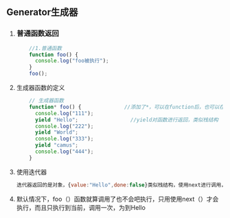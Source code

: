 ## Generator生成器

1. ### 普通函数返回

   ```js
       //1.普通函数
       function foo() {
         console.log("foo被执行");
       }
       foo();
   ```

2. 生成器函数的定义

   ```js
       // 生成器函数
       function* foo() {              //添加了*，可以在function后，也可以在函数名之前
         console.log("111");
         yield "Hello";                 //yield对函数进行返回，类似栈结构
         console.log("222");           
         yield "World";
         console.log("333");
         yield "camus";
         console.log("444");
       }
   
   ```

3. 使用迭代器

   ```js
   迭代器返回的是对象，{value:"Hello",done:false}类似栈结构，使用next进行调用，先进先出。当全都调用完后，返回done为true
   ```

4. 默认情况下，foo（）函数就算调用了也不会吧执行，只用使用next（）才会执行，而且只执行到当前，调用一次，为到Hello

 

